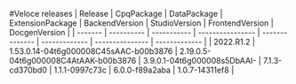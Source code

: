 #Veloce releases
| Release | CpqPackage | DataPackage | ExtensionPackage | BackendVersion | StudioVersion | FrontendVersion | DocgenVersion |
| ------- | ---------- | ----------- | ---------------- | -------------- | ------------- | --------------- | ------------- |
| 2022.R1.2 | 1.53.0.14-04t6g000008C45sAAC-b00b3876 | 2.19.0.5-04t6g000008C4AtAAK-b00b3876 | 3.9.0.1-04t6g000008s5DbAAI- | 7.1.3-cd370bd0 | 1.1.1-0997c73c | 6.0.0-f89a2aba | 1.0.7-14311ef8 |
